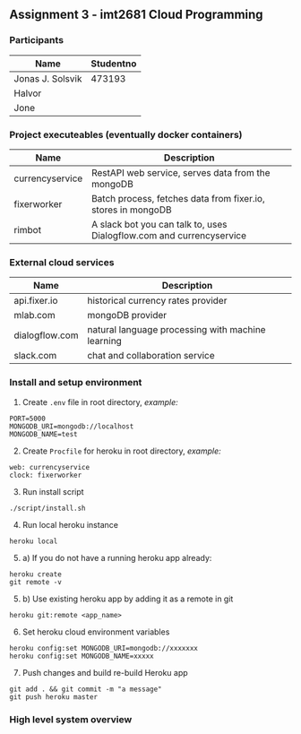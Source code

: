 ## Assignment 3 - imt2681 Cloud Programming

### Participants
| Name | Studentno |
|-----|----|
| Jonas J. Solsvik | 473193 |
| Halvor | |
| Jone | |


### Project executeables (eventually docker containers)
| Name | Description |
| -----| -----------|
| currencyservice | RestAPI web service, serves data from the mongoDB |
| fixerworker  | Batch process, fetches data from fixer.io, stores in mongoDB | 
| rimbot | A slack bot you can talk to, uses Dialogflow.com and currencyservice | 

### External cloud services
| Name | Description | 
| ----| ------- |
| api.fixer.io | historical currency rates provider | 
| mlab.com | mongoDB provider | 
| dialogflow.com | natural language processing with machine learning | 
| slack.com | chat and collaboration service


### Install and setup environment

1. Create `.env` file in root directory, *example:*
```
PORT=5000
MONGODB_URI=mongodb://localhost
MONGODB_NAME=test
```

2. Create `Procfile` for heroku in root directory, *example:*
```
web: currencyservice
clock: fixerworker
```

3. Run install script
```
./script/install.sh
```

4. Run local heroku instance
```
heroku local
```

5. a) If you do not have a running heroku app already:
```
heroku create
git remote -v
```

5. b) Use existing heroku app by adding it as a remote in git
```
heroku git:remote <app_name>
```

6. Set heroku cloud environment variables
```
heroku config:set MONGODB_URI=mongodb://xxxxxxx
heroku config:set MONGODB_NAME=xxxxx
```

7. Push changes and build re-build Heroku app
```
git add . && git commit -m "a message"
git push heroku master
```

### High level system overview





